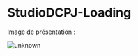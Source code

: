 # StudioDCPJ-Loading

Image de présentation :

![unknown](https://user-images.githubusercontent.com/72306869/163830034-1a3e171d-6be4-4d3f-8933-b691558e8911.png)
